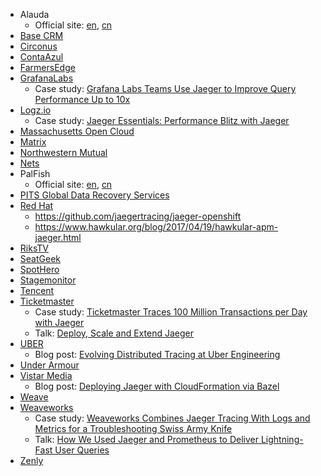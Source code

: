 - Alauda
  - Official site: [en](https://www.alauda.io/), [cn](https://www.alauda.cn/)
- [Base CRM](https://getbase.com/)
- [Circonus](https://www.circonus.com/)
- [ContaAzul](https://contaazul.com/)
- [FarmersEdge](https://www.farmersedge.ca/)
- [GrafanaLabs](https://grafana.com/)
  - Case study: [Grafana Labs Teams Use Jaeger to Improve Query Performance Up to 10x](https://medium.com/jaegertracing/grafana-labs-teams-observed-query-performance-improvements-up-to-10x-with-jaeger-cec84b0e3609)
- [Logz.io](https://logz.io/)
  - Case study: [Jaeger Essentials: Performance Blitz with Jaeger](https://logz.io/blog/jaeger-tracing-performance/)
- [Massachusetts Open Cloud](https://www.bu.edu/hic/research/highlighted-sponsored-projects/massachusetts-open-cloud/)
- [Matrix](https://matrix.org/)
- [Northwestern Mutual](https://www.northwesternmutual.com/)
- [Nets](https://www.nets.eu/)
- PalFish
  - Official site: [en](https://ipalfish.com/klian/web/dist/teacher/home.html), [cn](https://www.ipalfish.com/)
- [PITS Global Data Recovery Services](https://www.pitsdatarecovery.net/)
- [Red Hat](https://www.redhat.com/)
  - https://github.com/jaegertracing/jaeger-openshift
  - https://www.hawkular.org/blog/2017/04/19/hawkular-apm-jaeger.html
- [RiksTV](https://www.rikstv.no/)
- [SeatGeek](https://seatgeek.com/)
- [SpotHero](https://spothero.com/)
- [Stagemonitor](https://www.stagemonitor.org/)
- [Tencent](https://www.tencent.com/en-us/index.html)
- [Ticketmaster](https://www.ticketmaster.com)
  - Case study: [Ticketmaster Traces 100 Million Transactions per Day with Jaeger](https://medium.com/jaegertracing/ticketmaster-traces-100-million-transactions-per-day-with-jaeger-38ec6cf599f0)
  - Talk: [Deploy, Scale and Extend Jaeger](https://www.youtube.com/watch?v=JloanFIc-ms)
- [UBER](https://uber.com)
  - Blog post: [Evolving Distributed Tracing at Uber Engineering](https://eng.uber.com/distributed-tracing/)
- [Under Armour](https://www.underarmour.com)
- [Vistar Media](https://www.vistarmedia.com)
  - Blog post: [Deploying Jaeger with CloudFormation via Bazel](http://labs.vistarmedia.com/2018/10/31/deploying-jaeger-with-cloudformation-via-bazel.html)
- [Weave](https://www.getweave.com)
- [Weaveworks](https://www.weave.works/)
  - Case study: [Weaveworks Combines Jaeger Tracing With Logs and Metrics for a Troubleshooting Swiss Army Knife](https://medium.com/jaegertracing/weaveworks-combines-jaeger-tracing-with-logs-and-metrics-for-a-troubleshooting-swiss-army-knife-5afc0f42b22e)
  - Talk: [How We Used Jaeger and Prometheus to Deliver Lightning-Fast User Queries](https://www.youtube.com/watch?v=qg0ENOdP1Lo)
- [Zenly](https://zen.ly/)
